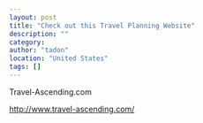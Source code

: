 ```yaml
---
layout: post
title: "Check out this Travel Planning Website"
description: ""
category:
author: "tadon"
location: "United States"
tags: []
---
```



Travel-Ascending.com

http://www.travel-ascending.com/



